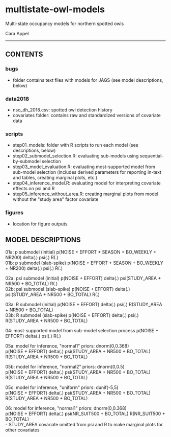 # multistate-owl-models
Multi-state occupancy models for northern spotted owls  

Cara Appel

-------------------------

## CONTENTS

### bugs
- folder contains text files with models for JAGS (see model descriptions, below)

### data2018
- nso_dh_2018.csv: spotted owl detection history
- covariates folder: contains raw and standardized versions of covariate data

### scripts
- step01_models: folder with R scripts to run each model (see descriptions, below)
- step02_submodel_selection.R: evaluating sub-models using sequential-by-submodel selection
- step03_model_evaluation.R: evaluating most-supported model from sub-model selection (includes derived parameters for reporting in-text and tables, creating marginal plots, etc.)
- step04_inference_model.R: evaluating model for interpreting covariate effects on psi and R
- step05_inference_without_area.R: creating marginal plots from model without the "study area" factor covariate

### figures
- location for figure outputs


## MODEL DESCRIPTIONS

01a: p submodel (initial)     p(NOISE + EFFORT + SEASON + BO_WEEKLY + NR200) delta(.) psi(.) R(.)  
01b: p submodel (slab-spike)  p(NOISE + EFFORT + SEASON + BO_WEEKLY + NR200) delta(.) psi(.) R(.)

02a: psi submodel (initial)	    p(NOISE + EFFORT) delta(.) psi(STUDY_AREA + NR500 + BO_TOTAL) R(.)  
02b: psi submodel (slab-spike)	p(NOISE + EFFORT) delta(.) psi(STUDY_AREA + NR500 + BO_TOTAL) R(.)

03a: R submodel (initial)		  p(NOISE + EFFORT) delta(.) psi(.) R(STUDY_AREA + NR500 + BO_TOTAL)  
03b: R submodel (slab-spike)	p(NOISE + EFFORT) delta(.) psi(.) R(STUDY_AREA + NR500 + BO_TOTAL)

04: most-supported model from sub-model selection process
	p(NOISE + EFFORT) delta(.) psi(.) R(.)

05a: model for inference, "normal1" priors: dnorm(0,0.368)  
	p(NOISE + EFFORT) delta(.) psi(STUDY_AREA + NR500 + BO_TOTAL) R(STUDY_AREA + NR500 + BO_TOTAL)
	
05b: model for inference, "normal2" priors: dnorm(0,0.5)  
	p(NOISE + EFFORT) delta(.) psi(STUDY_AREA + NR500 + BO_TOTAL) R(STUDY_AREA + NR500 + BO_TOTAL)

05c: model for inference, "uniform" priors: dunif(-5,5)  
	p(NOISE + EFFORT) delta(.) psi(STUDY_AREA + NR500 + BO_TOTAL) R(STUDY_AREA + NR500 + BO_TOTAL)
	
06: model for inference, "normal1" priors: dnorm(0,0.368)  
	p(NOISE + EFFORT) delta(.) psi(NR_SUIT500 + BO_TOTAL) R(NR_SUIT500 + BO_TOTAL)  
	- STUDY_AREA covariate omitted from psi and R to make marginal plots for other covariates
	